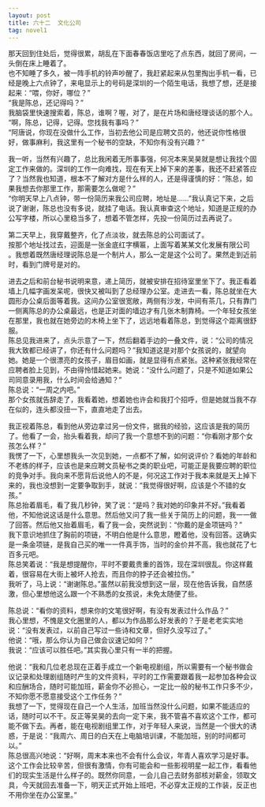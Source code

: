 ```yaml
---
layout: post
title: 六十二  文化公司
tag: novel1
---
```


那天回到住处后，觉得很累，胡乱在下面春春饭店里吃了点东西，就回了房间，一头倒在床上睡着了。<br />
也不知睡了多久，被一阵手机的铃声吵醒了，我赶紧起来从包里掏出手机一看，已经是晚上六点钟了，来电显示上的号码是深圳的一个陌生电话，我想了想，还是接起来：“喂，你好，哪位？”<br />
“我是陈总，还记得吗？”<br />
我脑袋里快速搜索着，陈总，谁啊？喔，对了，是在片场和唐经理谈话的那个人。<br />
“啊，陈总，记得，记得。您找我有事吗？”<br />
“阿唐说，你现在没做什么工作，当初去他公司是应聘文员的，他还说你性格很好，做事麻利，我这里有一个秘书的空缺，不知你有没有兴趣？”

我一听，当然有兴趣了，总比我闲着无所事事强，何况本来吴昊就是想让我找个固定工作来做的。深圳的工作一向难找，现在有天上掉下来的差事，我还不赶紧答应了？当然我也知道，根本不了解对方是什么样的人，还是得谨慎的好：“陈总，如果我想去你那里工作，那需要怎么做呢？”<br />
“你明天早上八点钟，带一份简历来我公司应聘，地址是……”我认真记下来，之后说了谢谢，陈总也没有多说，就挂了电话。我认真审查这个地址，知道是正规的办公写字楼，所以心里稳当多了，想着不管怎样，先投一份简历过去再说了。

第二天早上，我穿戴整齐，化了点淡妆，就去陈总的公司面试了。<br />
按那个地址找过去，迎面是一张金底红字横匾，上面写着某某文化发展有限公司 <br />。我想着既然唐经理说陈总是一个制片人，那么一定是这个公司了。果然走到近前时，看到门牌号是对的。

进去之后和前台秘书说明来意，递上简历，就被安排在招待室里坐下了。我正看着墙上几幅字画发呆呢，很快又被叫到了总经理办公室。走进去一看，陈总就坐在大圆形办公桌后面等着我。这间办公室很宽敞，两侧有沙发，中间有茶几，只有靠门一侧离陈总的办公桌最远，也是正对面的墙边才有几张木制靠椅。一个年轻女孩坐在那里，我也就在她旁边的木椅上坐下了，远远地看着陈总，到觉得这个距离很舒服。<br />
陈总见我进来了，点头示意了一下，然后翻着手边的一叠文件，说：“公司的情况我大致都已经讲了，你还有什么问题吗？”我知道这是对那个女孩说的，就望向她。她是一个很漂亮的女孩子，眉目如画，就是显得有点紧张。这种紧张我经常在应聘者脸上见到，不由得怜惜起她来。她说：“没什么问题了，只是不知道如果公司同意录用我，什么时间会给通知？”<br />
陈总说：“一周之内吧。”<br />
那个女孩就告辞走了，我看着她，想着她也许会和我打个招呼，但是她就当我不存在似的，连头都没扭一下，直直地走了出去。

我正视着陈总，看到他从旁边拿过另一份文件，据我的经验，这应该是我的简历了。他看了一会，抬头看着我，却问了我一个意想不到的问题：“你看刚才那个女孩怎么样？”<br />
我愣了一下，心里想我头一次见到她，一点都不了解，如何说评价？看她的年龄和不老练的样子，应该也是来应聘文员秘书之类的职业吧，可能正是我要应聘的职位的竞争对手。我向来不愿背后说他人的不是，何况这工作对于我本来就是天上掉下来的，我也没想到一定要争取到手，就说：“我觉得很好啊，应该是个不错的女孩。”<br />
陈总抬着眉毛，看了我几秒钟，笑了说：“是吗？我对她的印象并不好。”我看着他，不知他说这话是什么意思。然后他又问了我一些关于简历上的问题，我一一做了回答。然后他又抬着眉毛，看了我一会，突然说到：“你戴的是金项链吗？”<br />
我下意识地抓住了胸前的项链，不明白他是什么意思，瞪着他，没有回答。这确实是一条金项链，是我自己买的唯一一件真手饰，当时的金价并不高，我也就花了七百多元吧。<br />
陈总笑着说：“我是想提醒你，平时不要戴贵重的首饰，现在深圳很乱。你这样戴着，很容易在大街上被坏人抢去，而且你的脖子还会被拉伤。”<br />
我听了，马上说：“谢谢陈总。”虽然以前我没想到这一层，现在他告诉我，自然感激，但心里想他这么跟一个不熟悉的女孩说，未免太随便了些。

陈总说：“看你的资料，想来你的文笔很好啊，有没有发表过什么作品？”<br />
我心里想，不愧是文化圈里的人，都以为作品那么好发表的？于是老老实实地说：“没有发表过，以前自己写过一些诗和文章，但好久没写过了。”<br />
他说：“哦，那么你认为自己做会议速记如何？”<br />
我说：“应该可以胜任吧。”其实我心里只有一半的把握。

他说：“我和几位老总现在正着手成立一个新电视剧组，所以需要有一个秘书做会议记录和处理剧组随时产生的文件资料，平时的工作需要跟着我一起参加各种会议和应酬场合，随时可能加班，薪金你不必担心，一定比一般的秘书工作只多不少，不知你愿不愿意接受这个工作任务？”<br />
我想了一下，觉得现在自己一个人生活，加班当然没什么问题，如果不能适应的话，随时可以不干。反正等吴昊的去向一定下来，我不管喜不喜欢这个工作，都可能不做下去。再者，能在电视剧组里工作，对于年轻人来说，当然是一个很大的诱惑，于是说：“我周六、周日的白天在上电脑培训课，不能加班，别的时间都可以。”<br />
陈总很高兴地说：“好啊，周末本来也不会有什么会议，年青人喜欢学习是好事。这个工作会比较辛苦，但很有激情，你有可能会和一些影视明星一起工作，看看他们的现实生活是什么样子的。既然你同意，一会儿自己去财务部核对薪金，领取文具，今天就回去准备一下，明天正式开始上班吧，不必穿太正规的工作装，反正也不用你坐在办公室里。”
